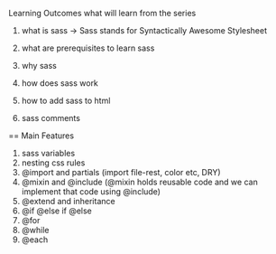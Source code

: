 Learning Outcomes
what will learn from the series
1. what is sass -> Sass stands for Syntactically Awesome Stylesheet

2. what are prerequisites to learn sass
3. why sass
4. how does sass work
5. how to add sass to html
6. sass comments


== Main Features
1. sass variables
2. nesting css rules 
3. @import and partials (import file-rest, color etc, DRY)
4. @mixin and @include (@mixin holds reusable code and we can implement that code using @include)
5. @extend and inheritance
6. @if @else if @else
7. @for
8. @while
9. @each